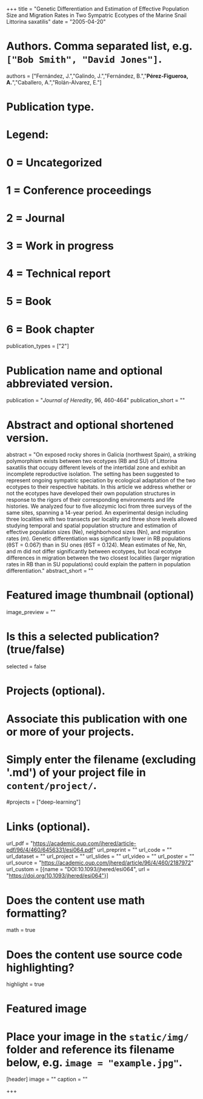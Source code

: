 +++
title = "Genetic Differentiation and Estimation of Effective Population Size and Migration Rates in Two Sympatric Ecotypes of the Marine Snail Littorina saxatilis"
date = "2005-04-20"

# Authors. Comma separated list, e.g. `["Bob Smith", "David Jones"]`.
authors = ["Fernández, J.","Galindo, J.","Fernández, B.","**Pérez-Figueroa, A.**","Caballero, A.","Rolán-Alvarez, E."]

# Publication type.
# Legend:
# 0 = Uncategorized
# 1 = Conference proceedings
# 2 = Journal
# 3 = Work in progress
# 4 = Technical report
# 5 = Book
# 6 = Book chapter
publication_types = ["2"]

# Publication name and optional abbreviated version.
publication = "*Journal of Heredity*, 96, 460-464"
publication_short = ""

# Abstract and optional shortened version.
abstract = "On exposed rocky shores in Galicia (northwest Spain), a striking polymorphism exists between two ecotypes (RB and SU) of Littorina saxatilis that occupy different levels of the intertidal zone and exhibit an incomplete reproductive isolation. The setting has been suggested to represent ongoing sympatric speciation by ecological adaptation of the two ecotypes to their respective habitats. In this article we address whether or not the ecotypes have developed their own population structures in response to the rigors of their corresponding environments and life histories. We analyzed four to five allozymic loci from three surveys of the same sites, spanning a 14-year period. An experimental design including three localities with two transects per locality and three shore levels allowed studying temporal and spatial population structure and estimation of effective population sizes (Ne), neighborhood sizes (Nn), and migration rates (m). Genetic differentiation was significantly lower in RB populations (θST = 0.067) than in SU ones (θST = 0.124). Mean estimates of Ne, Nn, and m did not differ significantly between ecotypes, but local ecotype differences in migration between the two closest localities (larger migration rates in RB than in SU populations) could explain the pattern in population differentiation."
abstract_short = ""

# Featured image thumbnail (optional)
image_preview = ""

# Is this a selected publication? (true/false)
selected = false

# Projects (optional).
#   Associate this publication with one or more of your projects.
#   Simply enter the filename (excluding '.md') of your project file in `content/project/`.
#projects = ["deep-learning"]

# Links (optional).
url_pdf = "https://academic.oup.com/jhered/article-pdf/96/4/460/6456331/esi064.pdf"
url_preprint = ""
url_code = ""
url_dataset = ""
url_project = ""
url_slides = ""
url_video = ""
url_poster = ""
url_source = "https://academic.oup.com/jhered/article/96/4/460/2187972"
url_custom = [{name = "DOI:10.1093/jhered/esi064", url = "https://doi.org/10.1093/jhered/esi064"}]

# Does the content use math formatting?
math = true

# Does the content use source code highlighting?
highlight = true

# Featured image
# Place your image in the `static/img/` folder and reference its filename below, e.g. `image = "example.jpg"`.
[header]
image = ""
caption = ""

+++


